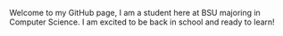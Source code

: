 Welcome to my GitHub page, I am a student here at BSU majoring in Computer Science. I am excited to be back in school and ready to learn! 

